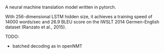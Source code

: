 A neural machine translation model written in pytorch.

With 256-dimensional LSTM hidden size, it achieves a training speed of 14000 words/sec and 26.9 BLEU score on the IWSLT 2014 Germen-English dataset (Ranzato et al., 2015).

TODO:

* batched decoding as in openNMT
